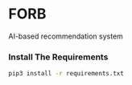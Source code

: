 # FORB
AI-based recommendation system

### Install The Requirements
```bash
pip3 install -r requirements.txt
```